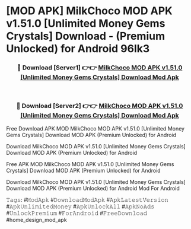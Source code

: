 # [MOD APK] MilkChoco MOD APK v1.51.0 [Unlimited Money Gems Crystals] Download - (Premium Unlocked) for Android 96lk3



<div align="center">
<h3>🔴 Download [Server1] 👉👉 <a href="https://momento.my/?title=MilkChoco_MOD_APK_v1.51.0_[Unlimited_Money_Gems_Crystals]_Download">MilkChoco MOD APK v1.51.0 [Unlimited Money Gems Crystals] Download Mod Apk</a></h3><br>

<h3>🔴 Download [Server2] 👉👉 <a href="https://momento.my/?title=MilkChoco_MOD_APK_v1.51.0_[Unlimited_Money_Gems_Crystals]_Download">MilkChoco MOD APK v1.51.0 [Unlimited Money Gems Crystals] Download Mod Apk</a></h3>
</div>



Free Download APK MOD MilkChoco MOD APK v1.51.0 [Unlimited Money Gems Crystals] Download MOD APK (Premium Unlocked) for Android

Download MilkChoco MOD APK v1.51.0 [Unlimited Money Gems Crystals] Download MOD APK (Premium Unlocked) for Android

Free APK MOD MilkChoco MOD APK v1.51.0 [Unlimited Money Gems Crystals] Download MOD APK (Premium Unlocked) for Android

Download MilkChoco MOD APK v1.51.0 [Unlimited Money Gems Crystals] Download MOD APK (Premium Unlocked) for Android Mod For Android

𝚃𝚊𝚐𝚜: #𝙼𝚘𝚍𝙰𝚙𝚔 #𝙳𝚘𝚠𝚗𝚕𝚘𝚊𝚍𝙼𝚘𝚍𝙰𝚙𝚔 #𝙰𝚙𝚔𝙻𝚊𝚝𝚎𝚜𝚝𝚅𝚎𝚛𝚜𝚒𝚘𝚗 #𝙰𝚙𝚔𝚄𝚗𝚕𝚒𝚖𝚒𝚝𝚎𝚍𝙼𝚘𝚗𝚎𝚢 #𝙰𝚙𝚔𝚄𝚗𝚕𝚘𝚌𝚔𝙰𝚕𝚕 #𝙰𝚙𝚔𝙽𝚘𝙰𝚍𝚜 #𝚄𝚗𝚕𝚘𝚌𝚔𝙿𝚛𝚎𝚖𝚒𝚞𝚖 #𝙵𝚘𝚛𝙰𝚗𝚍𝚛𝚘𝚒𝚍 #𝙵𝚛𝚎𝚎𝙳𝚘𝚠𝚗𝚕𝚘𝚊𝚍 #home_design_mod_apk
